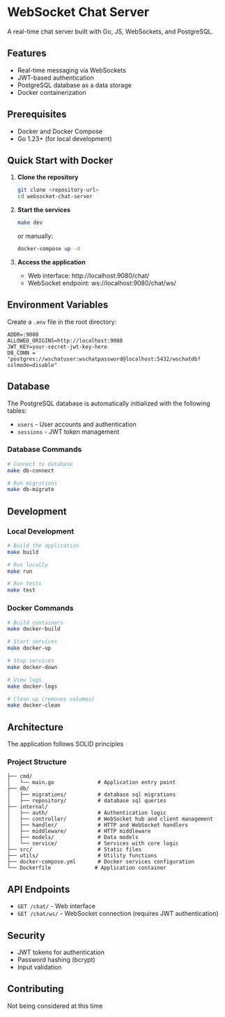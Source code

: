 # WebSocket Chat Server

A real-time chat server built with Go, JS, WebSockets, and PostgreSQL.

## Features

- Real-time messaging via WebSockets
- JWT-based authentication
- PostgreSQL database as a data storage
- Docker containerization

## Prerequisites

- Docker and Docker Compose
- Go 1.23+ (for local development)

## Quick Start with Docker

1. **Clone the repository**
   ```bash
   git clone <repository-url>
   cd websocket-chat-server
   ```

2. **Start the services**
   ```bash
   make dev
   ```
   or manually:
   ```bash
   docker-compose up -d
   ```

3. **Access the application**
   - Web interface: http://localhost:9080/chat/
   - WebSocket endpoint: ws://localhost:9080/chat/ws/

## Environment Variables

Create a `.env` file in the root directory:

```env
ADDR=:9080
ALLOWED_ORIGINS=http://localhost:9080
JWT_KEY=your-secret-jwt-key-here
DB_CONN = "postgres://wschatuser:wschatpassword@localhost:5432/wschatdb?sslmode=disable"
```

## Database

The PostgreSQL database is automatically initialized with the following tables:
- `users` - User accounts and authentication
- `sessions` - JWT token management

### Database Commands

```bash
# Connect to database
make db-connect

# Run migrations
make db-migrate
```

## Development

### Local Development

```bash
# Build the application
make build

# Run locally
make run

# Run tests
make test
```

### Docker Commands

```bash
# Build containers
make docker-build

# Start services
make docker-up

# Stop services
make docker-down

# View logs
make docker-logs

# Clean up (removes volumes)
make docker-clean
```

## Architecture

The application follows SOLID principles

### Project Structure

```
├── cmd/
│   └── main.go              # Application entry point
├── db/
│   ├── migrations/          # database sql migrations
│   ├── repository/          # database sql queries
├── internal/
│   ├── auth/                # Authentication logic
│   ├── controller/          # WebSocket hub and client management
│   ├── handler/             # HTTP and WebSocket handlers
│   ├── middleware/          # HTTP middleware
│   ├── models/              # Data models
│   └── service/             # Services with core logic
├── src/                     # Static files
├── utils/                   # Utility functions
├── docker-compose.yml       # Docker services configuration
└── Dockerfile              # Application container
```

## API Endpoints

- `GET /chat/` - Web interface
- `GET /chat/ws/` - WebSocket connection (requires JWT authentication)

## Security

- JWT tokens for authentication
- Password hashing (bcrypt)
- Input validation

## Contributing

Not being considered at this time